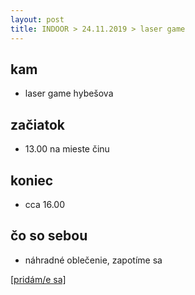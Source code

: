 ```yaml
---
layout: post
title: INDOOR > 24.11.2019 > laser game
---
```

## kam
* laser game hybešova

## začiatok
* 13.00 na mieste činu

## koniec
* cca 16.00

## čo so sebou
* náhradné oblečenie, zapotíme sa

[[pridám/e sa]](https://forms.gle/uPrrtEvy3oXR1u2h8)